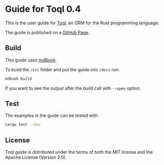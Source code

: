 # Guide for Toql 0.4

This is the user guide for [Toql](https://docs.rs/toql/0.4/toql/), an ORM for the Rust programming language.

The guide is published on a [GitHub Page]( https://roy-ganz.github.io/toql_guide/).

## Build

This guide uses [mdBook](https://github.com/rust-lang/mdBook).

To build the `/src` folder and put the guide into `/docs` run:

```bash
mdbook build
```

If you want to see the output after the build call with `--open` option.

## Test

The examples in the guide can be tested with

```bash
cargo test --doc
```


## License
Toql guide is distributed under the terms of both the MIT license and the
Apache License (Version 2.0).